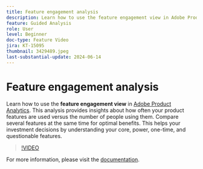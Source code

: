 ```yaml
---
title: Feature engagement analysis
description: Learn how to use the feature engagement view in Adobe Product Analytics. This analysis provides insights about how often your product features are used versus the number of people using them.
feature: Guided Analysis
role: User
level: Beginner
doc-type: Feature Video
jira: KT-15095
thumbnail: 3429489.jpeg
last-substantial-update: 2024-06-14
---
```

# Feature engagement analysis

Learn how to use the **feature engagement view** in [Adobe Product Analytics](../../adobe-product-analytics/adobe-product-analytics-overview.md). This analysis provides insights about how often your product features are used versus the number of people using them. Compare several features at the same time for optimal benefits. This helps your investment decisions by understanding your core, power, one-time, and questionable features.

>[!VIDEO](https://video.tv.adobe.com/v/3429489/&learn=on)

For more information, please visit the [documentation](
https://experienceleague.adobe.com/en/docs/analytics-platform/using/guided-analysis/feature-matrix/engagement).
